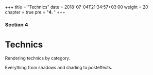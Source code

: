 +++
title = "Technics"
date = 2018-07-04T21:34:57+03:00
weight = 20
chapter = true
pre = "<b>4. </b>"
+++

### Section 4

# Technics

Rendering technics by category.

Everything from shadows and shading to posteffects.

